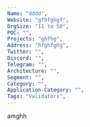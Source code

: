 ```yaml
--- 
Name: "dddd", 
Website: "gfhfghgf", 
OrgSize: "11 to 50", 
POC: "", 
Projects: "ghfhg", 
Address: "hfghfghg", 
Twitter: "", 
Discord: "",
Telegram: "", 
Architecture: "",  
Segment: "", 
Category: "", 
Application-Category: "", 
Tags: "Validators",
--- 
```

<!--lang:en--> 
amghh
<!--lang:es--] 

<!--lang:de--] 

<!--lang:fr--] 

<!--lang:pl--] 

<!--lang:uk--] 

[!--lang:*--> 